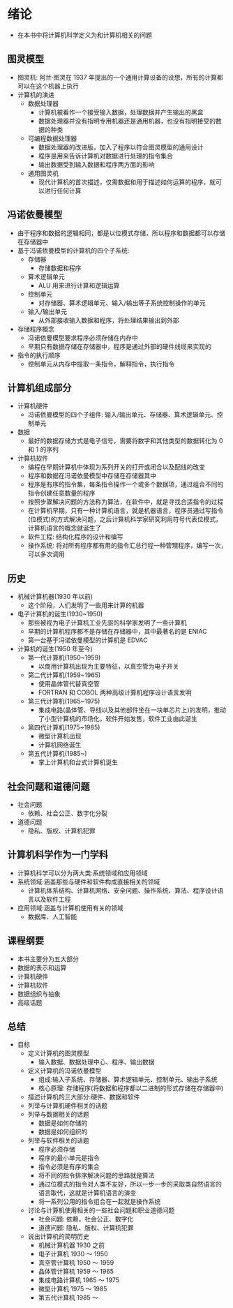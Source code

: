 # 绪论

- 在本书中将计算机科学定义为和计算机相关的问题

## 图灵模型

- 图灵机: 阿兰·图灵在 1937 年提出的一个通用计算设备的设想，所有的计算都可以在这个机器上执行
- 计算机的演进
  - 数据处理器
    - 计算机被看作一个接受输入数据，处理数据并产生输出的黑盒
    - 数据处理器并没有指明专用机器还是通用机器，也没有指明接受的数据的种类
  - 可编程数据处理器
    - 数据处理器的改进版，加入了程序以符合图灵模型的通用设计
    - 程序是用来告诉计算机对数据进行处理的指令集合
    - 输出数据受到输入数据和程序两方面的影响
  - 通用图灵机
    - 现代计算机的首次描述，仅需数据和用于描述如何运算的程序，就可以进行任何计算

## 冯诺依曼模型

- 由于程序和数据的逻辑相同，都是以位模式存储，所以程序和数据都可以存储在存储器中
- 基于冯诺依曼模型的计算机的四个子系统:
  - 存储器
    - 存储数据和程序
  - 算术逻辑单元
    - ALU 用来进行计算和逻辑运算
  - 控制单元
    - 对存储器、算术逻辑单元、输入/输出等子系统控制操作的单元
  - 输入/输出单元
    - 从外部接收输入数据和程序，将处理结果输出到外部
- 存储程序概念
  - 冯诺依曼模型要求程序必须存储在内存中
  - 早期只有数据存储在存储器中，程序是通过外部的硬件线缆来实现的
- 指令的执行顺序
  - 控制单元从内存中提取一条指令，解释指令，执行指令

## 计算机组成部分

- 计算机硬件
  - 冯诺依曼模型的四个子组件: 输入/输出单元、存储器、算术逻辑单元、控制单元
- 数据
  - 最好的数据存储方式是电子信号，需要将数字和其他类型的数据转化为 0 和 1 的序列
- 计算机软件
  - 编程在早期计算机中体现为系列开关的打开或闭合以及配线的改变
  - 程序和数据在冯诺依曼模型中存储在存储器其中
  - 程序是有序的指令集，每条指令操作一个或多个数据项，通过组合不同的指令创建任意数量的程序
  - 按照步骤解决问题的方法称为算法，在软件中，就是寻找合适指令的过程
  - 在计算机早期，只有一种计算机语言，就是机器语言，程序员通过写指令(位模式)的方式解决问题，之后计算机科学家研究利用符号代表位模式，计算机语言的概念就诞生了
  - 软件工程: 结构化程序的设计和编写
  - 操作系统: 将对所有程序都有用的指令汇总行程一种管理程序，编写一次，可以多次调用

## 历史

- 机械计算机器(1930 年以前)
  - 这个阶段，人们发明了一些用来计算的机器
- 电子计算机的诞生(1930~1950)
  - 那些被视为电子计算机工业先驱的科学家发明了一些计算机
  - 早期的计算机程序都不是存储在存储器中，其中最著名的是 ENIAC
  - 第一台基于冯诺依曼模型的计算机是 EDVAC
- 计算机的诞生(1950 年至今)
  - 第一代计算机(1950~1959)
    - 以商用计算机出现为主要特征，以真空管为电子开关
  - 第二代计算机(1959~1965)
    - 使用晶体管代替真空管
    - FORTRAN 和 COBOL 两种高级计算机程序设计语言发明
  - 第三代计算机(1965~1975)
    - 集成电路(晶体管、导线以及其他部件坐在一块单芯片上)的发明，推动了小型计算机的市场化，软件开始发售，软件工业由此诞生
  - 第四代计算机(1975~1985)
    - 微型计算机出现
    - 计算机网络诞生
  - 第五代计算机(1985~)
    - 掌上计算机和台式计算机诞生

## 社会问题和道德问题

- 社会问题
  - 依赖、社会公正、数字化分裂
- 道德问题
  - 隐私、版权、计算机犯罪

## 计算机科学作为一门学科

- 计算机科学可以分为两大类:系统领域和应用领域
- 系统领域:涵盖那些与硬件和软件构成直接相关的领域
  - 计算机体系结构、计算机网络、安全问题、操作系统、算法、程序设计语言以及软件工程
- 应用领域:涵盖与计算机使用有关的领域
  - 数据库、人工智能

## 课程纲要

- 本书主要分为五大部分
- 数据的表示和运算
- 计算机硬件
- 计算机软件
- 数据组织与抽象
- 高级话题

## 总结

- 目标
  - 定义计算机的图灵模型
    - 输入数据、数据处理中心、程序、输出数据
  - 定义计算机的冯诺依曼模型
    - 组成:输入子系统、存储器、算术逻辑单元、控制单元、输出子系统
    - 核心原理: 存储程序(将数据和程序都以二进制的形式存储在存储器中)
  - 描述计算机的三大部分:硬件、数据和软件
  - 列举与计算机硬件相关的话题
  - 列举与数据相关的话题
    - 数据是如何存储的
    - 数据是如何组织的
  - 列举与软件相关的话题
    - 程序必须存储
    - 程序的最小单元是指令
    - 指令必须是有序的集合
    - 将不同的指令排序解决问题的思路就是算法
    - 通过位模式的指令对人类不友好，所以一步一步的采取类自然语言的语言取代，这就是计算机语言的演变
    - 将一系列公用的指令组合在一起就是操作系统
  - 讨论与计算机使用相关的一些社会问题和职业道德问题
    - 社会问题: 依赖，社会公正、数字化
    - 道德问题: 隐私、版权、计算机犯罪
  - 说出计算机的简明历史
    - 机械计算机器 1930 之前
    - 电子计算机 1930 ～ 1950
    - 真空管计算机 1950 ～ 1959
    - 晶体管计算机 1959 ～ 1965
    - 集成电路计算机 1965 ～ 1975
    - 微型计算机 1975 ～ 1985
    - 第五代计算机 1985 ～
